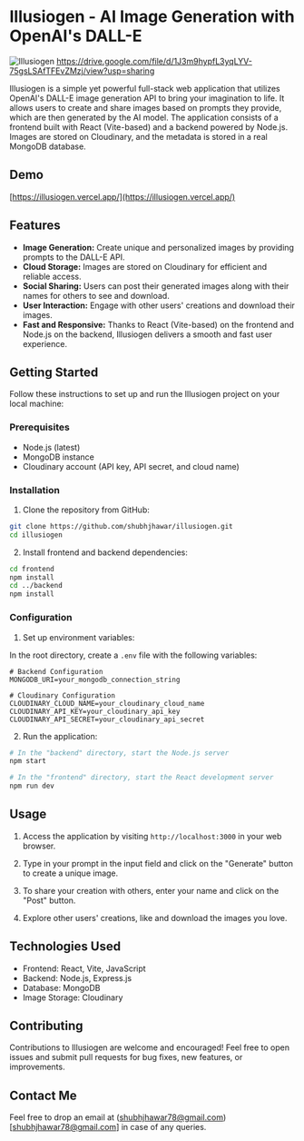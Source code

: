 # Illusiogen - AI Image Generation with OpenAI's DALL-E

![Illusiogen](https://drive.google.com/file/d/1J3m9hypfL3yqLYV-75gsLSAfTFEvZMzj/view?usp=sharing)
https://drive.google.com/file/d/1J3m9hypfL3yqLYV-75gsLSAfTFEvZMzj/view?usp=sharing

Illusiogen is a simple yet powerful full-stack web application that utilizes OpenAI's DALL-E image generation API to bring your imagination to life. It allows users to create and share images based on prompts they provide, which are then generated by the AI model. The application consists of a frontend built with React (Vite-based) and a backend powered by Node.js. Images are stored on Cloudinary, and the metadata is stored in a real MongoDB database.

## Demo

[https://illusiogen.vercel.app/](https://illusiogen.vercel.app/)

## Features

- **Image Generation:** Create unique and personalized images by providing prompts to the DALL-E API.
- **Cloud Storage:** Images are stored on Cloudinary for efficient and reliable access.
- **Social Sharing:** Users can post their generated images along with their names for others to see and download.
- **User Interaction:** Engage with other users' creations and download their images.
- **Fast and Responsive:** Thanks to React (Vite-based) on the frontend and Node.js on the backend, Illusiogen delivers a smooth and fast user experience.

## Getting Started

Follow these instructions to set up and run the Illusiogen project on your local machine:

### Prerequisites

- Node.js (latest)
- MongoDB instance
- Cloudinary account (API key, API secret, and cloud name)

### Installation

1. Clone the repository from GitHub:

```bash
git clone https://github.com/shubhjhawar/illusiogen.git
cd illusiogen
```

2. Install frontend and backend dependencies:

```bash
cd frontend
npm install
cd ../backend
npm install
```

### Configuration

1. Set up environment variables:

In the root directory, create a `.env` file with the following variables:

```plaintext
# Backend Configuration
MONGODB_URI=your_mongodb_connection_string

# Cloudinary Configuration
CLOUDINARY_CLOUD_NAME=your_cloudinary_cloud_name
CLOUDINARY_API_KEY=your_cloudinary_api_key
CLOUDINARY_API_SECRET=your_cloudinary_api_secret
```

2. Run the application:

```bash
# In the "backend" directory, start the Node.js server
npm start

# In the "frontend" directory, start the React development server
npm run dev
```

## Usage

1. Access the application by visiting `http://localhost:3000` in your web browser.

2. Type in your prompt in the input field and click on the "Generate" button to create a unique image.

3. To share your creation with others, enter your name and click on the "Post" button.

4. Explore other users' creations, like and download the images you love.

## Technologies Used

- Frontend: React, Vite, JavaScript
- Backend: Node.js, Express.js
- Database: MongoDB
- Image Storage: Cloudinary

## Contributing

Contributions to Illusiogen are welcome and encouraged! Feel free to open issues and submit pull requests for bug fixes, new features, or improvements.

## Contact Me

Feel free to drop an email at (shubhjhawar78@gmail.com)[shubhjhawar78@gmail.com] in case of any queries.
